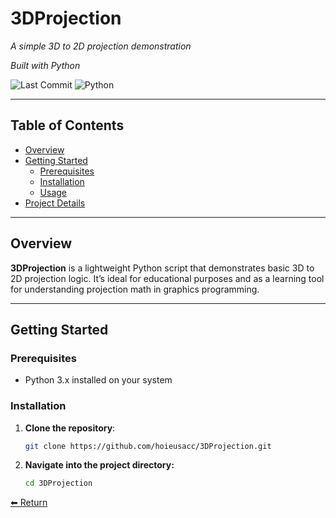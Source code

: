 # 3DProjection

_A simple 3D to 2D projection demonstration_

_Built with Python_

![Last Commit](https://img.shields.io/github/last-commit/hoieusacc/3DProjection?style=flat-square)
![Python](https://img.shields.io/badge/Python-3776AB?style=flat-square&logo=python&logoColor=white)

---

## Table of Contents
- [Overview](#overview)
- [Getting Started](#getting-started)
  - [Prerequisites](#prerequisites)
  - [Installation](#installation)
  - [Usage](#usage)
- [Project Details](#project-details)

---

## Overview

**3DProjection** is a lightweight Python script that demonstrates basic 3D to 2D projection logic. It’s ideal for educational purposes and as a learning tool for understanding projection math in graphics programming.

---

## Getting Started

### Prerequisites

- Python 3.x installed on your system

### Installation

1. **Clone the repository**:  
   ```bash
   git clone https://github.com/hoieusacc/3DProjection.git
2. **Navigate into the project directory:**
   ```bash
   cd 3DProjection
[⬅ Return](#3DProjection)
